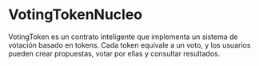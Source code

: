 # VotingTokenNucleo
VotingToken es un contrato inteligente que implementa un sistema de votación basado en tokens. Cada token equivale a un voto, y los usuarios pueden crear propuestas, votar por ellas y consultar resultados.
